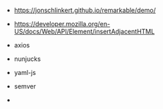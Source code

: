 


- https://jonschlinkert.github.io/remarkable/demo/
- https://developer.mozilla.org/en-US/docs/Web/API/Element/insertAdjacentHTML
- axios
- nunjucks
- yaml-js

- semver
- 

